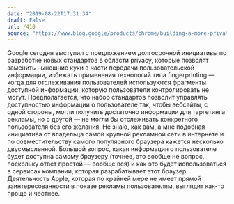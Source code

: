 ```yaml
---
date: "2019-08-22T17:31:34"
draft: False
url: /410
source: "https://www.blog.google/products/chrome/building-a-more-private-web/"
---
```


Google сегодня выступил с предложением долгосрочной инициативы по разработке новых стандартов в области privacy, которые позволят заменить нынешние куки в части передачи пользовательской информации, избежать применения технологий типа fingerprinting — когда для отслеживания пользователей используются фрагменты доступной информации, которую пользователи контролировать не могут.
Предполагается, что набор стандартов позволит управлять доступностью информации о пользователе так, чтобы вебсайты, с одной стороны, могли получить достаточно информации для таргетинга рекламы, но с другой — не могли бы отслеживать конкретного пользователя без его желания.
Не знаю, как вам, а мне подобная инициатива от владельца самой крупной рекламной сети в интернете и по совместительству самого популярного браузера кажется несколько двусмысленной. Большой вопрос, какая информация о пользователе будет доступна самому браузеру (точнее, это вообще не вопрос, поскольку ответ простой — вообще вся) и как это будет использоваться в сервисах компании, которая разрабатывает этот браузер. Деятельность Apple, которая по крайней мере не имеет прямой заинтересованности  в показе рекламы пользователям, выглядит как-то проще и честнее.
